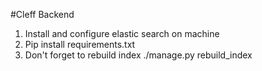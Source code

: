 #Cleff Backend


1. Install and configure elastic search on machine
2. Pip install requirements.txt
3. Don't forget to rebuild index ./manage.py rebuild_index
